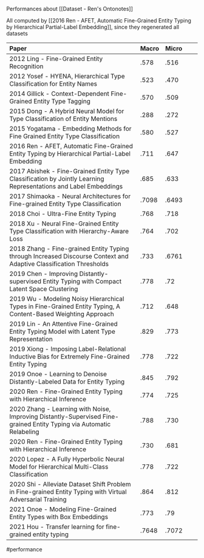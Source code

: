 Performances about [[Dataset - Ren's Ontonotes]]

All computed by [[2016 Ren - AFET, Automatic Fine-Grained Entity Typing by Hierarchical Partial-Label Embedding]], since they regenerated all datasets

| Paper                                                                                                                | Macro | Micro |     |     |
|:-------------------------------------------------------------------------------------------------------------------- | ----- | ----- | --- | --- |
| 2012 Ling - Fine-Grained Entity Recognition                                                                          | .578  | .516  |     |     |
| 2012 Yosef - HYENA, Hierarchical Type Classification for Entity Names                                                | .523  | .470  |     |     |
| 2014 Gillick - Context-Dependent Fine-Grained Entity Type Tagging                                                    | .570  | .509  |     |     |
| 2015 Dong - A Hybrid Neural Model for Type Classification of Entity Mentions                                         | .288  | .272  |     |     |
| 2015 Yogatama - Embedding Methods for Fine Grained Entity Type Classification                                        | .580  | .527  |     |     |
| 2016 Ren - AFET, Automatic Fine-Grained Entity Typing by Hierarchical Partial-Label Embedding                        | .711  | .647  |     |     |
| 2017 Abishek - Fine-Grained Entity Type Classification by Jointly Learning Representations and Label Embeddings      | .685  | .633  |     |     |
| 2017 Shimaoka - Neural Architectures for Fine-grained Entity Type Classification                                     | .7098 | .6493 |     |     |
| 2018 Choi - Ultra-Fine Entity Typing                                                                                 | .768  | .718  |     |     |
| 2018 Xu - Neural Fine-Grained Entity Type Classification with Hierarchy-Aware Loss                                   | .764  | .702  |     |     |
| 2018 Zhang - Fine-grained Entity Typing through Increased Discourse Context and Adaptive Classification Thresholds   | .733  | .6761 |     |     |
| 2019 Chen - Improving Distantly-supervised Entity Typing with Compact Latent Space Clustering                        | .778  | .72   |     |     |
| 2019 Wu - Modeling Noisy Hierarchical Types in Fine-Grained Entity Typing, A Content-Based Weighting Approach        | .712  | .648  |     |     |
| 2019 Lin - An Attentive Fine-Grained Entity Typing Model with Latent Type Representation                             | .829  | .773  |     |     |
| 2019 Xiong - Imposing Label-Relational Inductive Bias for Extremely Fine-Grained Entity Typing                       | .778  | .722  |     |     |
| 2019 Onoe - Learning to Denoise Distantly-Labeled Data for Entity Typing                                             | .845  | .792  |     |     |
| 2020 Ren - Fine-Grained Entity Typing with Hierarchical Inference                                                    | .774  | .725  |     |     |
| 2020 Zhang - Learning with Noise, Improving Distantly-Supervised Fine-grained Entity Typing via Automatic Relabeling | .788  | .730  |     |     |
| 2020 Ren - Fine-Grained Entity Typing with Hierarchical Inference                                                    | .730  | .681  |     |     |
| 2020 Lopez - A Fully Hyperbolic Neural Model for Hierarchical Multi-Class Classification                             | .778  | .722  |     |     |
| 2020 Shi - Alleviate Dataset Shift Problem in Fine-grained Entity Typing with Virtual Adversarial Training           | .864  | .812  |     |     |
| 2021 Onoe - Modeling Fine-Grained Entity Types with Box Embeddings                                                   | .773  | .79   |     |     |
| 2021 Hou - Transfer learning for fine-grained entity typing                                                          | .7648 | .7072 |     |     |

#performance 